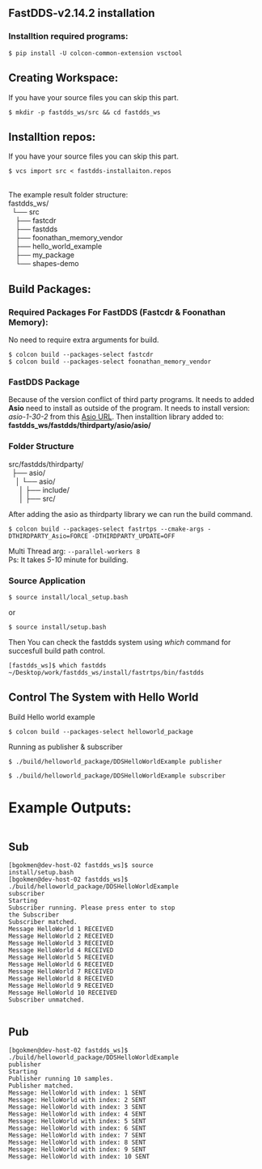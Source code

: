 ## FastDDS-v2.14.2 installation

### Installtion required programs:

```
$ pip install -U colcon-common-extension vsctool
```

## Creating Workspace:

If you have your source files you can skip this part.

```
$ mkdir -p fastdds_ws/src && cd fastdds_ws
```

## Installtion repos:

If you have your source files you can skip this part.

```
$ vcs import src < fastdds-installaiton.repos
```

<br>
The example result folder structure: <br>
fastdds_ws/<br>
&ensp;└── src<br>
    &ensp;&ensp;├── fastcdr<br>
    &ensp;&ensp;├── fastdds<br>
    &ensp;&ensp;├── foonathan_memory_vendor<br>
    &ensp;&ensp;├── hello_world_example<br>
    &ensp;&ensp;├── my_package<br>
    &ensp;&ensp;└── shapes-demo<br>

## Build Packages:

### Required Packages For FastDDS (Fastcdr & Foonathan Memory):

No need to require extra arguments for build.

```
$ colcon build --packages-select fastcdr
$ colcon build --packages-select foonathan_memory_vendor
```

### FastDDS Package

Because of the version conflict of third party programs. It needs to added **Asio** need to install as outside of the program.
It needs to install version: _asio-1-30-2_ from this [Asio URL](https://github.com/chriskohlhoff/asio).
Then installtion library added to:
**fastdds_ws/fastdds/thirdparty/asio/asio/**

### Folder Structure

src/fastdds/thirdparty/<br>
&ensp;├── asio/<br>
&ensp;&ensp;│ └── asio/<br>
&ensp;&ensp;&ensp;│ ├── include/<br>
&ensp;&ensp;&ensp;│ ├── src/<br>

After adding the asio as thirdparty library we can run the build command.

```
$ colcon build --packages-select fastrtps --cmake-args -DTHIRDPARTY_Asio=FORCE -DTHIRDPARTY_UPDATE=OFF
```

Multi Thread arg: `--parallel-workers 8`
<br>
Ps: It takes _5-10_ minute for building.

### Source Application

```
$ source install/local_setup.bash
```

or

```
$ source install/setup.bash
```

Then You can check the fastdds system using _which_ command for succesfull build path control.

```
[fastdds_ws]$ which fastdds
~/Desktop/work/fastdds_ws/install/fastrtps/bin/fastdds
```

## Control The System with Hello World

Build Hello world example

```
$ colcon build --packages-select helloworld_package
```

Running as publisher & subscriber

```
$ ./build/helloworld_package/DDSHelloWorldExample publisher
```

```
$ ./build/helloworld_package/DDSHelloWorldExample subscriber
```

# Example Outputs:

<div style="-webkit-column-count: 2; -moz-column-count: 2; column-count: 2; -webkit-column-rule: 1px dotted #e0e0e0; -moz-column-rule: 1px dotted #e0e0e0; column-rule: 1px dotted #e0e0e0;">
    <div style="display: inline-block;">
        <h2>Sub</h2>
        <pre><code class="language-c">[bgokmen@dev-host-02 fastdds_ws]$ source install/setup.bash 
[bgokmen@dev-host-02 fastdds_ws]$ ./build/helloworld_package/DDSHelloWorldExample subscriber 
Starting 
Subscriber running. Please press enter to stop the Subscriber
Subscriber matched.
Message HelloWorld 1 RECEIVED
Message HelloWorld 2 RECEIVED
Message HelloWorld 3 RECEIVED
Message HelloWorld 4 RECEIVED
Message HelloWorld 5 RECEIVED
Message HelloWorld 6 RECEIVED
Message HelloWorld 7 RECEIVED
Message HelloWorld 8 RECEIVED
Message HelloWorld 9 RECEIVED
Message HelloWorld 10 RECEIVED
Subscriber unmatched.
</code></pre>
    </div>
    <div style="display: inline-block;">
        <h2>Pub</h2>
        <pre><code class="language-c">[bgokmen@dev-host-02 fastdds_ws]$ ./build/helloworld_package/DDSHelloWorldExample publisher
Starting 
Publisher running 10 samples.
Publisher matched.
Message: HelloWorld with index: 1 SENT
Message: HelloWorld with index: 2 SENT
Message: HelloWorld with index: 3 SENT
Message: HelloWorld with index: 4 SENT
Message: HelloWorld with index: 5 SENT
Message: HelloWorld with index: 6 SENT
Message: HelloWorld with index: 7 SENT
Message: HelloWorld with index: 8 SENT
Message: HelloWorld with index: 9 SENT
Message: HelloWorld with index: 10 SENT
</code></pre>
    </div>
</div>
